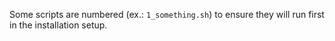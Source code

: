 Some scripts are numbered (ex.: `1_something.sh`) to ensure they will run first in the installation setup.
